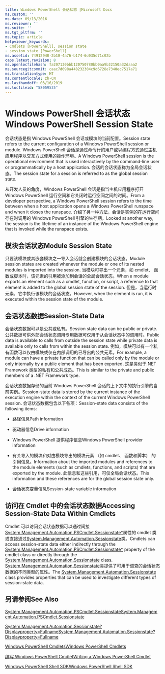 ```yaml
---
title: Windows PowerShell 会话状态 |Microsoft Docs
ms.custom: ''
ms.date: 09/13/2016
ms.reviewer: ''
ms.suite: ''
ms.tgt_pltfrm: ''
ms.topic: article
helpviewer_keywords:
- Cmdlets [PowerShell], session state
- session state [PowerShell]
ms.assetid: 74912940-2b10-4a76-b174-6d035d71c02b
caps.latest.revision: 8
ms.openlocfilehash: fa207130bbb120750780bb0aa9b32150a32daaa2
ms.sourcegitcommit: caac7d098a448232304c9d6728e7340ec7517a71
ms.translationtype: MT
ms.contentlocale: zh-CN
ms.lasthandoff: 03/16/2019
ms.locfileid: "58059535"
---
```

# <a name="windows-powershell-session-state"></a><span data-ttu-id="e4465-102">Windows PowerShell 会话状态</span><span class="sxs-lookup"><span data-stu-id="e4465-102">Windows PowerShell Session State</span></span>

<span data-ttu-id="e4465-103">会话状态是指 Windows PowerShell 会话或模块的当前配置。</span><span class="sxs-lookup"><span data-stu-id="e4465-103">Session state refers to the current configuration of a Windows PowerShell session or module.</span></span> <span data-ttu-id="e4465-104">Windows PowerShell 会话是通过命令行的用户或以编程方式通过主机应用程序以交互方式使用的操作环境。</span><span class="sxs-lookup"><span data-stu-id="e4465-104">A Windows PowerShell session is the operational environment that is used interactively by the command-line user or programmatically by a host application.</span></span> <span data-ttu-id="e4465-105">会话的会话状态称为全局会话状态。</span><span class="sxs-lookup"><span data-stu-id="e4465-105">The session state for a session is referred to as the global session state.</span></span>

<span data-ttu-id="e4465-106">从开发人员的角度，Windows PowerShell 会话是指当主机应用程序打开 Windows PowerShell 运行空间和它关闭时运行空间之间的时间。</span><span class="sxs-lookup"><span data-stu-id="e4465-106">From a developer perspective, a Windows PowerShell session refers to the time between when a host application opens a Windows PowerShell runspace and when it closes the runspace.</span></span> <span data-ttu-id="e4465-107">介绍了另一种方法，会话是实例的在运行空间存在时调用的 Windows PowerShell 引擎的生存期。</span><span class="sxs-lookup"><span data-stu-id="e4465-107">Looked at another way, the session is the lifetime of an instance of the Windows PowerShell engine that is invoked while the runspace exists.</span></span>

## <a name="module-session-state"></a><span data-ttu-id="e4465-108">模块会话状态</span><span class="sxs-lookup"><span data-stu-id="e4465-108">Module Session State</span></span>

<span data-ttu-id="e4465-109">只要该模块或其嵌套模块之一导入会话就会创建模块的会话状态。</span><span class="sxs-lookup"><span data-stu-id="e4465-109">Module session states are created whenever the module or one of its nested modules is imported into the session.</span></span> <span data-ttu-id="e4465-110">当模块可导出一个元素，如 cmdlet、 函数或脚本时，该元素的引用被添加到会话的全局会话状态。</span><span class="sxs-lookup"><span data-stu-id="e4465-110">When a module exports an element such as a cmdlet, function, or script, a reference to that element is added to the global session state of the session.</span></span> <span data-ttu-id="e4465-111">但是，当运行时元素，它中执行该模块的会话状态。</span><span class="sxs-lookup"><span data-stu-id="e4465-111">However, when the element is run, it is executed within the session state of the module.</span></span>

## <a name="session-state-data"></a><span data-ttu-id="e4465-112">会话状态数据</span><span class="sxs-lookup"><span data-stu-id="e4465-112">Session-State Data</span></span>

<span data-ttu-id="e4465-113">会话状态数据可以是公共或私有。</span><span class="sxs-lookup"><span data-stu-id="e4465-113">Session state data can be public or private.</span></span> <span data-ttu-id="e4465-114">公共数据可供外部会话状态调用专用数据可仅用于从会话状态中的调用时。</span><span class="sxs-lookup"><span data-stu-id="e4465-114">Public data is available to calls from outside the session state while private data is available only to calls from within the session state.</span></span> <span data-ttu-id="e4465-115">例如，模块可以有一个私有函数可以仅由模块或仅在内部调用的已导出的公共元素。</span><span class="sxs-lookup"><span data-stu-id="e4465-115">For example, a module can have a private function that can be called only by the module or only internally by a public element that has been exported.</span></span> <span data-ttu-id="e4465-116">这是类似于.NET Framework 类型的私有和公共成员。</span><span class="sxs-lookup"><span data-stu-id="e4465-116">This is similar to the private and public members of a .NET Framework type.</span></span>

<span data-ttu-id="e4465-117">会话状态数据存储的当前 Windows PowerShell 会话的上下文中的执行引擎的当前实例。</span><span class="sxs-lookup"><span data-stu-id="e4465-117">Session-state data is stored by the current instance of the execution engine within the context of the current Windows PowerShell session.</span></span> <span data-ttu-id="e4465-118">会话状态数据包含以下各项：</span><span class="sxs-lookup"><span data-stu-id="e4465-118">Session-state data consists of the following items:</span></span>

- <span data-ttu-id="e4465-119">路径信息</span><span class="sxs-lookup"><span data-stu-id="e4465-119">Path information</span></span>

- <span data-ttu-id="e4465-120">驱动器信息</span><span class="sxs-lookup"><span data-stu-id="e4465-120">Drive information</span></span>

- <span data-ttu-id="e4465-121">Windows PowerShell 提供程序信息</span><span class="sxs-lookup"><span data-stu-id="e4465-121">Windows PowerShell provider information</span></span>

- <span data-ttu-id="e4465-122">有关导入的模块和对由模块导出的模块元素 （如 cmdlet、 函数和脚本） 的引用信息。</span><span class="sxs-lookup"><span data-stu-id="e4465-122">Information about the imported modules and references to the module elements (such as cmdlets, functions, and scripts) that are exported by the module.</span></span> <span data-ttu-id="e4465-123">此信息和这些引用，可仅全局会话状态。</span><span class="sxs-lookup"><span data-stu-id="e4465-123">This information and these references are for the global session state only.</span></span>

- <span data-ttu-id="e4465-124">会话状态变量信息</span><span class="sxs-lookup"><span data-stu-id="e4465-124">Session-state variable information</span></span>

## <a name="accessing-session-state-data-within-cmdlets"></a><span data-ttu-id="e4465-125">访问在 Cmdlet 中的会话状态数据</span><span class="sxs-lookup"><span data-stu-id="e4465-125">Accessing Session-State Data Within Cmdlets</span></span>

<span data-ttu-id="e4465-126">Cmdlet 可以访问会话状态数据可以通过间接[System.Management.Automation.PSCmdlet.Sessionstate\*](/dotnet/api/System.Management.Automation.PSCmdlet.SessionState)属性的 cmdlet 类或直接通过[System.Management.Automation.Sessionstate](/dotnet/api/System.Management.Automation.SessionState)类。</span><span class="sxs-lookup"><span data-stu-id="e4465-126">Cmdlets can access session-state data either indirectly through the [System.Management.Automation.PSCmdlet.Sessionstate\*](/dotnet/api/System.Management.Automation.PSCmdlet.SessionState) property of the cmdlet class or directly through the [System.Management.Automation.Sessionstate](/dotnet/api/System.Management.Automation.SessionState) class.</span></span> <span data-ttu-id="e4465-127">[System.Management.Automation.Sessionstate](/dotnet/api/System.Management.Automation.SessionState)类提供了可用于调查的会话状态数据的不同类型的属性。</span><span class="sxs-lookup"><span data-stu-id="e4465-127">The [System.Management.Automation.Sessionstate](/dotnet/api/System.Management.Automation.SessionState) class provides properties that can be used to investigate different types of session-state data.</span></span>

## <a name="see-also"></a><span data-ttu-id="e4465-128">另请参阅</span><span class="sxs-lookup"><span data-stu-id="e4465-128">See Also</span></span>

[<span data-ttu-id="e4465-129">System.Management.Automation.PSCmdlet.Sessionstate</span><span class="sxs-lookup"><span data-stu-id="e4465-129">System.Management.Automation.PSCmdlet.Sessionstate</span></span>](/dotnet/api/System.Management.Automation.PSCmdlet.SessionState)

[<span data-ttu-id="e4465-130">System.Management.Automation.Sessionstate?Displayproperty=Fullname</span><span class="sxs-lookup"><span data-stu-id="e4465-130">System.Management.Automation.Sessionstate?Displayproperty=Fullname</span></span>](/dotnet/api/System.Management.Automation.SessionState)

[<span data-ttu-id="e4465-131">Windows PowerShell Cmdlets</span><span class="sxs-lookup"><span data-stu-id="e4465-131">Windows PowerShell Cmdlets</span></span>](./cmdlet-overview.md)

[<span data-ttu-id="e4465-132">编写 Windows PowerShell Cmdlet</span><span class="sxs-lookup"><span data-stu-id="e4465-132">Writing a Windows PowerShell Cmdlet</span></span>](./writing-a-windows-powershell-cmdlet.md)

[<span data-ttu-id="e4465-133">Windows PowerShell Shell SDK</span><span class="sxs-lookup"><span data-stu-id="e4465-133">Windows PowerShell Shell SDK</span></span>](../windows-powershell-reference.md)
